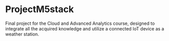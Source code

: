 # ProjectM5stack
Final project for the Cloud and Advanced Analytics course, designed to integrate all the acquired knowledge and utilize a connected IoT device as a weather station.

